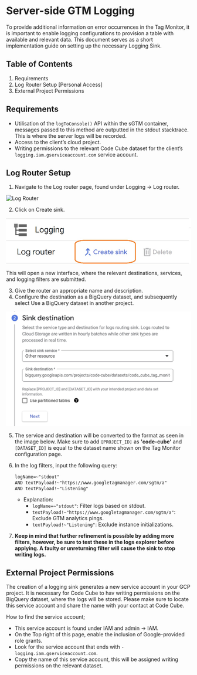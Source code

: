 # Server-side GTM Logging

To provide additional information on error occurrences in the Tag Monitor, it is important to enable logging configurations to provision a table with available and relevant data. This document serves as a short implementation guide on setting up the necessary Logging Sink.

## Table of Contents
1. Requirements
2. Log Router Setup [Personal Access]
3. External Project Permissions

## Requirements
- Utilisation of the `logToConsole()` API within the sGTM container, messages passed to this method are outputted in the stdout stacktrace. This is where the server logs will be recorded.
- Access to the client’s cloud project.
- Writing permissions to the relevant Code Cube dataset for the client’s `logging.iam.gserviceaccount.com` service account.

## Log Router Setup
1. Navigate to the Log router page, found under Logging → Log router.

![Log Router](../images/log-router.png)

2. Click on Create sink.

![Create sink](../images/create-sink.jpg)

This will open a new interface, where the relevant destinations, services, and logging filters are submitted.

3. Give the router an appropriate name and description.
4. Configure the destination as a BigQuery dataset, and subsequently select Use a BigQuery dataset in another project.

![Sink destination](../images/sink-destination.jpg)


5. The service and destination will be converted to the format as seen in the image below. Make sure to add `[PROJECT_ID]` as **'code-cube'** and `[DATASET_ID]` is equal to the dataset name shown on the Tag Monitor configuration page.


6. In the log filters, input the following query:

    ```
    logName=~"stdout"
    AND textPayload!~"https://www.googletagmanager.com/sgtm/a"
    AND textPayload!~"Listening"
    ```

    - Explanation:
      - `logName=~"stdout"`: Filter logs based on stdout.
      - `textPayload!~"https://www.googletagmanager.com/sgtm/a"`: Exclude GTM analytics pings.
      - `textPayload!~"Listening"`: Exclude instance initializations.
    
7. __Keep in mind that further refinement is possible by adding more filters, however, be sure to test these in the logs explorer before applying. A faulty or unreturning filter will cause the sink to stop writing logs.__

## External Project Permissions
The creation of a logging sink generates a new service account in your GCP project. It is necessary for Code Cube to hav writing permissions on the BigQuery dataset, where the logs will be stored.
Please make sure to locate this service account and share the name with your contact at Code Cube.

How to find the service account;
- This service account is found under IAM and admin → IAM.
- On the Top right of this page, enable the inclusion of Google-provided role grants.
- Look for the service account that ends with `-logging.iam.gserviceaccount.com`.
- Copy the name of this service account, this will be assigned writing permissions on the relevant dataset.

